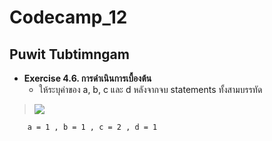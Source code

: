 # Codecamp_12

 ## Puwit Tubtimngam  
 * **Exercise 4.6. การดำเนินการเบื้องต้น**
   * ให้ระบุค่าของ a, b, c และ d หลังจากจบ statements ทั้งสามบรรทัด  
    
>   ![](https://lh4.googleusercontent.com/C_owSgxd6pEOM2lPUTJuhSOVV4YEwDrH22ZE3bKuVvaeRqrtCHkQtE8xF2icHZopOut1qxs_obTMenq71Kn-YKlSUkjKw7jyOXO1rYMjeny7_rjMVjpBWVvHVry_8ztq-18FmsnBFNiMe0VH4F5KJSEJ_FjVQQrApc1kchPcWg8VF6nin5viXCDqYX0o30jbNJqJY-txxA)


        a = 1 , b = 1 , c = 2 , d = 1
